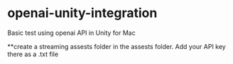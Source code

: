 # openai-unity-integration
Basic test using openai API in Unity for Mac


**create a streaming assests folder in the assests folder. Add your API key there as a .txt file

